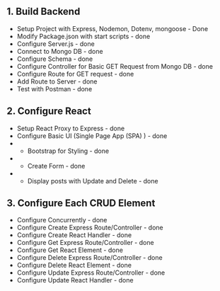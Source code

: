 ## 1. Build Backend
- Setup Project with Express, Nodemon, Dotenv, mongoose - Done
- Modify Package.json with start scripts - done
- Configure Server.js - done
- Connect to Mongo DB - done
- Configure Schema - done
- Configure Controller for Basic GET Request from Mongo DB - done
- Configure Route for GET request - done
- Add Route to Server - done
- Test with Postman - done

## 2. Configure React
- Setup React Proxy to Express - done
- Configure Basic UI (Single Page App (SPA) ) - done
- - Bootstrap for Styling - done
- - Create Form - done
- - Display posts with Update and Delete - done

## 3. Configure Each CRUD Element
- Configure Concurrently - done
- Configure Create Express Route/Controller - done
- Configure Create React Handler - done
- Configure Get Express Route/Controller - done
- Configure Get React Element - done
- Configure Delete Express Route/Controller - done
- Configure Delete React Element - done
- Configure Update Express Route/Controller - done
- Configure Update React Handler - done